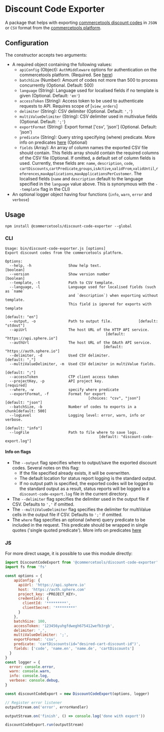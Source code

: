 # Discount Code Exporter

A package that helps with exporting [commercetools discount codes](https://docs.commercetools.com/http-api-projects-discountCodes.html) in `JSON` or `CSV` format from the [commercetools platform](https://docs.commercetools.com/).

## Configuration

The constructor accepts two arguments:

* A required object containing the following values:
  * `apiConfig` (Object): `AuthMiddleware` options for authentication on the commercetools platform. (Required. See [here](https://commercetools.github.io/nodejs/sdk/api/sdkMiddlewareAuth.html#named-arguments-options))
  * `batchSize` (Number): Amount of codes not more than 500 to process concurrently (Optional. Default: 500)
  * `language` (String): Language used for localised fields if no template is given (Optional. Default: `'en'`)
  * `accessToken` (String): Access token to be used to authenticate requests to API. Requires scope of [`view_orders`]
  * `delimiter` (String): CSV delimiter (Optional. Default: `','`)
  * `multiValueDelimiter` (String): CSV delimiter used in multivalue fields (Optional. Default: `';'`)
  * `exportFormat` (String): Export format ['csv', 'json'] (Optional. Default: 'json')
  * `predicate` (String): Query string specifying (where) predicate. More info on predicates [here](https://docs.commercetools.com/http-api.html#predicates) (Optional)
  * `fields` (Array<String>): An array of column names the exported CSV file should contain. This fields array should contain the required columns of the CSV file (Optional. If omitted, a default set of column fields is used. Currently, these fields are: `name`, `description`, `code`, `cartDiscounts`,`cartPredicate`,`groups`,`isActive`,`validFrom`,`validUntil`,`references`,`maxApplications`,`maxApplicationsPerCustomer`.
    The localised fields (`name` and `description` default to the language specified in the `language` value above.
    This is synonymous with the `--template` flag in the CLI)
* An optional logger object having four functions (`info`, `warn`, `error` and `verbose`)

## Usage

`npm install @commercetools/discount-code-exporter --global`

### CLI

```
Usage: bin/discount-code-exporter.js [options]
Export discount codes from the commercetools platform.

Options:
  --help, -h                 Show help text.                           [boolean]
  --version                  Show version number                       [boolean]
  --template, -t             Path to CSV template.
  --language, -l             Language used for localised fields (such as `name`
                             and `description`) when exporting without template.
                             This field is ignored for exports with template
                                                                 [default: "en"]
  --output, -o               Path to output file.            [default: "stdout"]
  --apiUrl                   The host URL of the HTTP API service.
                                              [default: "https://api.sphere.io"]
  --authUrl                  The host URL of the OAuth API service.
                                             [default: "https://auth.sphere.io"]
  --delimiter, -d            Used CSV delimiter.                  [default: ","]
  --multiValueDelimiter, -m  Used CSV delimiter in multiValue fields.
                                                                  [default: ";"]
  --accessToken              CTP client access token
  --projectKey, -p           API project key.                         [required]
  --where, -w                specify where predicate
  --exportFormat, -f         Format for export
                                      [choices: "csv", "json"] [default: "json"]
  --batchSize, -b            Number of codes to exports in a chunk[default: 500]
  --logLevel                 Logging level: error, warn, info or verbose.
                                                               [default: "info"]
  --logFile                  Path to file where to save logs.
                                           [default: "discount-code-export.log"]
```

#### Info on flags

* The `--output` flag specifies where to output/save the exported discount codes. Several notes on this flag:
  * If the file specified already exists, it will be overwritten.
  * The default location for status report logging is the standard output.
  * If no output path is specified, the exported codes will be logged to the standard output as a result, status reports will be logged to a `discount-code-export.log` file in the current directory.
* The `--delimiter` flag specifies the delimiter used in the output file if CSV. Defaults to `','` if omitted.
* The `--multiValueDelimiter` flag specifies the delimiter for multiValue cells in the output file if CSV. Defaults to `';'` if omitted.
* The `where` flag specifies an optional (where) query predicate to be included in the request. This predicate should be wrapped in single quotes ('single quoted predicate'). More info on predicates [here](https://docs.commercetools.com/http-api.html#predicates)

### JS

For more direct usage, it is possible to use this module directly:

```js
import DiscountCodeExport from '@commercetools/discount-code-exporter'
import fs from 'fs'

const options = {
    apiConfig: {
      apiUrl: 'https://api.sphere.io'
      host: 'https://auth.sphere.com'
      project_key: <PROJECT_KEY>,
      credentials: {
        clientId: '*********',
        clientSecret: '*********'
      }
    },
    batchSize: 100,
    accessToken: '123456yuhgfdwegh675412wefb3rgb',
    delimiter: ',',
    multiValueDelimiter: ';',
    exportFormat: 'csv',
    predicate: 'cartDiscounts(id="desired-cart-discount-id")',
    fields: ['code', 'name.en', 'name.de', 'cartDiscounts']
  }
}
const logger = {
  error: console.error,
  warn: console.warn,
  info: console.log,
  verbose: console.debug,
}

const discountCodeExport = new DiscountCodeExport(options, logger)

// Register error listener
outputStream.on('error', errorHandler)

outputStream.on('finish', () => console.log('done with export'))

discountCodeExport.run(outputStream)
```
